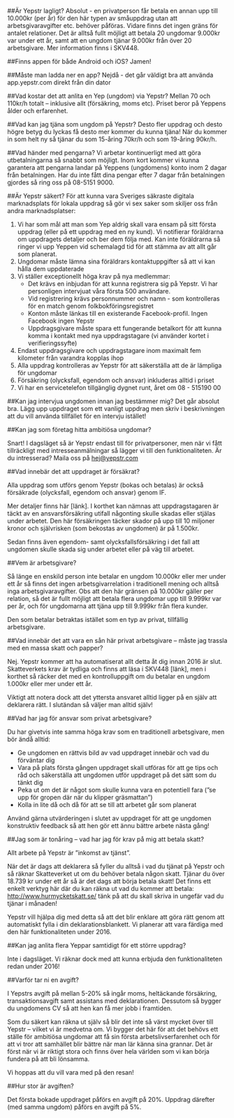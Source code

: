 ##Är Yepstr lagligt?
Absolut - en privatperson får betala en annan upp till 10.000kr (per år) för den här typen av småuppdrag utan att arbetsgivaravgifter etc. behöver påföras. Vidare finns det ingen gräns för antalet relationer. Det är alltså fullt möjligt att betala 20 ungdomar 9.000kr var under ett år, samt att en ungdom tjänar 9.000kr från över 20 arbetsgivare. Mer information finns i SKV448.

##Finns appen för både Android och iOS?
Jamen!

##Måste man ladda ner en app?
Nejdå - det går väldigt bra att använda app.yepstr.com direkt från din dator

##Vad kostar det att anlita en Yep (ungdom) via Yepstr?
Mellan 70 och 110kr/h totalt – inklusive allt (försäkring, moms etc). Priset beror på Yeppens ålder och erfarenhet.

##Vad kan jag tjäna som ungdom på Yepstr?
Desto fler uppdrag och desto högre betyg du lyckas få desto mer kommer du kunna tjäna!
När du kommer in som helt ny så tjänar du som 15-åring 70kr/h och som 19-åring 90kr/h.

##Vad händer med pengarna?
Vi arbetar kontinuerligt med att göra utbetalningarna så snabbt som möjligt. Inom kort kommer vi kunna garantera att pengarna landar på Yeppens (ungdomens) konto inom 2 dagar från betalningen. Har du inte fått dina pengar efter 7 dagar från betalningen gjordes så ring oss på 08-5151 9000.

##Är Yepstr säkert?
För att kunna vara Sveriges säkraste digitala marknadsplats för lokala uppdrag så gör vi sex saker som skiljer oss från andra marknadsplatser:

1. Vi har som mål att man som Yep aldrig skall vara ensam på sitt första uppdrag (eller på ett uppdrag med en ny kund). Vi notifierar föräldrarna om uppdragets detaljer och ber dem följa med. Kan inte föräldrarna så ringer vi upp Yeppen vid schemalagd tid för att stämma av att allt går som planerat.
2. Ungdomar måste lämna sina föräldrars kontaktuppgifter så att vi kan hålla dem uppdaterade
3. Vi ställer exceptionellt höga krav på nya medlemmar:
    - Det krävs en inbjudan för att kunna registrera sig på Yepstr. Vi har personligen intervjuat våra första 500 användare.
    - Vid registrering krävs personnummer och namn - som kontrolleras för en match genom folkbokföringsregistret
    - Konton måste länkas till en existerande Facebook-profil. Ingen Facebook ingen Yepstr
    - Uppdragsgivare måste spara ett fungerande betalkort för att kunna komma i kontakt med nya uppdragstagare (vi använder kortet i verifieringssyfte)
4. Endast uppdragsgivare och uppdragstagare inom maximalt fem kilometer från varandra kopplas ihop
5. Alla uppdrag kontrolleras av Yepstr för att säkerställa att de är lämpliga för ungdomar
6. Försäkring (olycksfall, egendom och ansvar) inkluderas alltid i priset
7. Vi har en servicetelefon tillgänglig dygnet runt, året om 08 - 515190 00

##Kan jag intervjua ungdomen innan jag bestämmer mig?
Det går absolut bra. Lägg upp uppdraget som ett vanligt uppdrag men skriv i beskrivningen att du vill använda tillfället för en  intervju istället!

##Kan jag som företag hitta ambitiösa ungdomar?

Snart! I dagsläget så är Yepstr endast till för privatpersoner, men när vi fått tillräckligt med intresseanmälningar så lägger vi till den funktionaliteten. Är du intresserad? Maila oss på [hej@yepstr.com](mailto:hej@yepstr.com)

##Vad innebär det att uppdraget är försäkrat?

Alla uppdrag som utförs genom Yepstr (bokas och betalas) är också försäkrade (olycksfall, egendom och ansvar) genom IF.

Mer detaljer finns här [länk]. I korthet kan nämnas att uppdragstagaren är täckt av en ansvarsförsäkring utifall någonting skulle skadas eller stjälas under arbetet. Den här försäkringen täcker skador på upp till 10 miljoner kronor och självrisken (som bekostas av ungdomen) är på 1.500kr.

Sedan finns även egendom- samt olycksfallsförsäkring i det fall att ungdomen skulle skada sig under arbetet eller på väg till arbetet.

##Vem är arbetsgivare?

Så länge en enskild person inte betalar en ungdom 10.000kr eller mer under ett år så finns det ingen arbetsgivarrelation i traditionell mening och alltså inga arbetsgivaravgifter. Obs att den här gränsen på 10.000kr gäller per relation, så det är fullt möjligt att betala flera ungdomar upp till 9.999kr var per år, och för ungdomarna att tjäna upp till 9.999kr från flera kunder.

Den som betalar betraktas istället som en typ av privat, tillfällig arbetsgivare.

##Vad innebär det att vara en sån här privat arbetsgivare – måste jag trassla med en massa skatt och papper?

Nej. Yepstr kommer att ha automatiserat allt detta åt dig innan 2016 är slut. Skatteverkets krav är tydliga och finns att läsa i SKV448 [länk], men i korthet så räcker det med en kontrolluppgift om du betalar en ungdom 1.000kr eller mer under ett år. 

Viktigt att notera dock att det yttersta ansvaret alltid ligger på en själv att deklarera rätt. I slutändan så väljer man alltid själv!

##Vad har jag för ansvar som privat arbetsgivare?

Du har givetvis inte samma höga krav som en traditionell arbetsgivare, men bör ändå alltid:

- Ge ungdomen en rättvis bild av vad uppdraget innebär och vad du förväntar dig
- Vara på plats första gången uppdraget skall utföras för att ge tips och råd och säkerställa att ungdomen utför uppdraget på det sätt som du tänkt dig
- Peka ut om det är något som skulle kunna vara en potentiell fara (”se upp för gropen där när du klipper gräsmattan”)
- Kolla in lite då och då för att se till att arbetet går som planerat

Använd gärna utvärderingen i slutet av uppdraget för att ge ungdomen konstruktiv feedback så att hen gör ett ännu bättre arbete nästa gång!

##Jag som är tonåring – vad har jag för krav på mig att betala skatt?

Allt arbete på Yepstr är ”inkomst av tjänst”. 

När det är dags att deklarera så fyller du alltså i vad du tjänat på Yepstr och så räknar Skatteverket ut om du behöver betala någon skatt. Tjänar du över 18.739 kr under ett år så är det dags att börja betala skatt! Det finns ett enkelt verktyg här där du kan räkna ut vad du kommer att betala: http://www.hurmycketskatt.se/ tänk på att du skall skriva in ungefär vad du tjänar i månaden!

Yepstr vill hjälpa dig med detta så att det blir enklare att göra rätt genom att automatiskt fylla i din deklarationsblankett. Vi planerar att vara färdiga med den här funktionaliteten under 2016.

##Kan jag anlita flera Yeppar samtidigt för ett större uppdrag?

Inte i dagsläget. Vi räknar dock med att kunna erbjuda den funktionaliteten redan under 2016!

##Varför tar ni en avgift?

I Yepstrs avgift på mellan 5-20% så ingår moms, heltäckande försäkring, transaktionsavgift samt assistans med deklarationen. Dessutom så bygger du ungdomens CV så att hen kan få mer jobb i framtiden.

Som du säkert kan räkna ut själv så blir det inte så värst mycket över till Yepstr – vilket vi är medvetna om. Vi bygger det här för att det behövs ett ställe för ambitiösa ungdomar att få sin första arbetslivserfarenhet och för att vi tror att samhället blir bättre när man lär känna sina grannar. Det är först när vi är riktigt stora och finns över hela världen som vi kan börja fundera på att bli lönsamma.

Vi hoppas att du vill vara med på den resan!

##Hur stor är avgiften?

Det första bokade uppdraget påförs en avgift på 20%. Uppdrag därefter (med samma ungdom) påförs en avgift på 5%.
